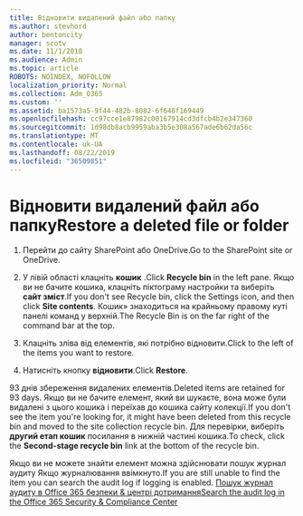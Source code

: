 ```yaml
---
title: Відновити видалений файл або папку
ms.author: stevhord
author: bentoncity
manager: scotv
ms.date: 11/1/2018
ms.audience: Admin
ms.topic: article
ROBOTS: NOINDEX, NOFOLLOW
localization_priority: Normal
ms.collection: Adm_O365
ms.custom: ''
ms.assetid: ba1573a5-9f44-482b-8082-6f648f169449
ms.openlocfilehash: cc97cce1e87982c00167914cd3dfcb4b2e347360
ms.sourcegitcommit: 1d98db8acb9959aba3b5e308a567ade6b62da56c
ms.translationtype: MT
ms.contentlocale: uk-UA
ms.lasthandoff: 08/22/2019
ms.locfileid: "36509851"
---
```

# <a name="restore-a-deleted-file-or-folder"></a><span data-ttu-id="36ec2-102">Відновити видалений файл або папку</span><span class="sxs-lookup"><span data-stu-id="36ec2-102">Restore a deleted file or folder</span></span>

1. <span data-ttu-id="36ec2-103">Перейти до сайту SharePoint або OneDrive.</span><span class="sxs-lookup"><span data-stu-id="36ec2-103">Go to the SharePoint site or OneDrive.</span></span>
    
2. <span data-ttu-id="36ec2-104">У лівій області клацніть **кошик** .</span><span class="sxs-lookup"><span data-stu-id="36ec2-104">Click **Recycle bin** in the left pane.</span></span> <span data-ttu-id="36ec2-105">Якщо ви не бачите кошика, клацніть піктограму настройки та виберіть **сайт зміст**.</span><span class="sxs-lookup"><span data-stu-id="36ec2-105">If you don't see Recycle bin, click the Settings icon, and then click **Site contents**.</span></span> <span data-ttu-id="36ec2-106">Кошик» знаходиться на крайньому правому куті панелі команд у верхній.</span><span class="sxs-lookup"><span data-stu-id="36ec2-106">The Recycle Bin is on the far right of the command bar at the top.</span></span>
    
3. <span data-ttu-id="36ec2-107">Клацніть зліва від елементів, які потрібно відновити.</span><span class="sxs-lookup"><span data-stu-id="36ec2-107">Click to the left of the items you want to restore.</span></span>
    
4. <span data-ttu-id="36ec2-108">Натисніть кнопку **відновити**.</span><span class="sxs-lookup"><span data-stu-id="36ec2-108">Click **Restore**.</span></span>
    
<span data-ttu-id="36ec2-109">93 днів збереження видалених елементів.</span><span class="sxs-lookup"><span data-stu-id="36ec2-109">Deleted items are retained for 93 days.</span></span> <span data-ttu-id="36ec2-110">Якщо ви не бачите елемент, який ви шукаєте, вона може були видалені з цього кошика і переїхав до кошика сайту колекції.</span><span class="sxs-lookup"><span data-stu-id="36ec2-110">If you don't see the item you're looking for, it might have been deleted from this recycle bin and moved to the site collection recycle bin.</span></span> <span data-ttu-id="36ec2-111">Для перевірки, виберіть **другий етап кошик** посилання в нижній частині кошика.</span><span class="sxs-lookup"><span data-stu-id="36ec2-111">To check, click the **Second-stage recycle bin** link at the bottom of the recycle bin.</span></span> 
  
<span data-ttu-id="36ec2-112">Якщо ви не можете знайти елемент можна здійснювати пошук журнал аудиту Якщо журналювання ввімкнуто.</span><span class="sxs-lookup"><span data-stu-id="36ec2-112">If you are still unable to find the item you can search the audit log if logging is enabled.</span></span> [<span data-ttu-id="36ec2-113">Пошук журнал аудиту в Office 365 безпеки &amp; центрі дотримання</span><span class="sxs-lookup"><span data-stu-id="36ec2-113">Search the audit log in the Office 365 Security &amp; Compliance Center</span></span>](https://support.office.com/article/0d4d0f35-390b-4518-800e-0c7ec95e946c.aspx)
  

